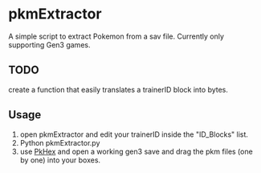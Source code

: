 # pkmExtractor
A simple script to extract Pokemon from a sav file. Currently only supporting Gen3 games. 

## TODO 
create a function that easily translates a trainerID block into bytes. 

## Usage
1. open pkmExtractor and edit your trainerID inside the "ID_Blocks" list. 
2. Python pkmExtractor.py
3. use [PkHex](https://projectpokemon.org/home/files/file/1-pkhex/) and open a working gen3 save and drag the pkm files (one by one) into your boxes. 
